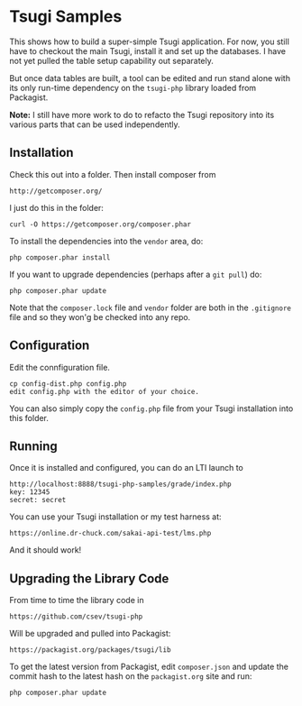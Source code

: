 
Tsugi Samples
=============

This shows how to build a super-simple Tsugi application.  For now, 
you still have to checkout the main Tsugi, install it and set up the
databases.  I have not yet pulled the table setup capability out separately.

But once data tables are built, a tool can be edited and run 
stand alone with its only run-time dependency on the `tsugi-php` library
loaded from Packagist.

**Note:** I still have more work to do to refacto the Tsugi repository into its various parts
that can be used independently.

Installation
------------

Check this out into a folder.  Then install composer from

    http://getcomposer.org/

I just do this in the folder:

    curl -O https://getcomposer.org/composer.phar

To install the dependencies into the `vendor` area, do:

    php composer.phar install

If you want to upgrade dependencies (perhaps after a `git pull`) do:

    php composer.phar update

Note that the `composer.lock` file and `vendor` folder are 
both in the `.gitignore` file and so they won'g be checked into
any repo.

Configuration
-------------

Edit the connfiguration file.

    cp config-dist.php config.php
    edit config.php with the editor of your choice.

You can also simply copy the `config.php` file from your
Tsugi installation into this folder.

Running
-------

Once it is installed and configured, you can do an LTI launch to

    http://localhost:8888/tsugi-php-samples/grade/index.php
    key: 12345
    secret: secret

You can use your Tsugi installation or my test harness at:

    https://online.dr-chuck.com/sakai-api-test/lms.php

And it should work!

Upgrading the Library Code
--------------------------

From time to time the library code in

    https://github.com/csev/tsugi-php

Will be upgraded and pulled into Packagist:

    https://packagist.org/packages/tsugi/lib

To get the latest version from Packagist, edit `composer.json` and
update the commit hash to the latest hash on the `packagist.org` site
and run:

    php composer.phar update



